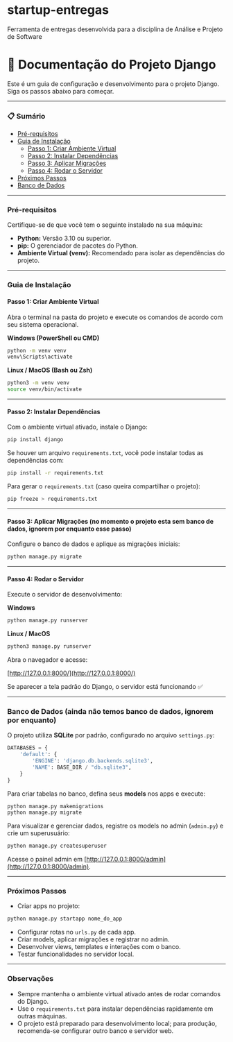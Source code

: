 # startup-entregas
Ferramenta de entregas desenvolvida para a disciplina de Análise e Projeto de Software

# 📖 Documentação do Projeto Django

Este é um guia de configuração e desenvolvimento para o projeto Django. Siga os passos abaixo para começar.

---

### 📋 Sumário
* [Pré-requisitos](#pré-requisitos)
* [Guia de Instalação](#guia-de-instalação)
  * [Passo 1: Criar Ambiente Virtual](#passo-1-criar-ambiente-virtual)
  * [Passo 2: Instalar Dependências](#passo-2-instalar-dependências)
  * [Passo 3: Aplicar Migrações](#passo-3-aplicar-migrações)
  * [Passo 4: Rodar o Servidor](#passo-4-rodar-o-servidor)
* [Próximos Passos](#próximos-passos)
* [Banco de Dados](#banco-de-dados)

---

### Pré-requisitos
Certifique-se de que você tem o seguinte instalado na sua máquina:
* **Python:** Versão 3.10 ou superior.
* **pip:** O gerenciador de pacotes do Python.
* **Ambiente Virtual (venv):** Recomendado para isolar as dependências do projeto.

---

### Guia de Instalação

#### Passo 1: Criar Ambiente Virtual
Abra o terminal na pasta do projeto e execute os comandos de acordo com seu sistema operacional.

**Windows (PowerShell ou CMD)**
```bash
python -m venv venv
venv\Scripts\activate
````

**Linux / MacOS (Bash ou Zsh)**

```bash
python3 -m venv venv
source venv/bin/activate
```

---

#### Passo 2: Instalar Dependências

Com o ambiente virtual ativado, instale o Django:

```bash
pip install django
```

Se houver um arquivo `requirements.txt`, você pode instalar todas as dependências com:

```bash
pip install -r requirements.txt
```

Para gerar o `requirements.txt` (caso queira compartilhar o projeto):

```bash
pip freeze > requirements.txt
```

---

#### Passo 3: Aplicar Migrações (no momento o projeto esta sem banco de dados, ignorem por enquanto esse passo)

Configure o banco de dados e aplique as migrações iniciais:

```bash
python manage.py migrate
```

---

#### Passo 4: Rodar o Servidor

Execute o servidor de desenvolvimento:

**Windows**

```bash
python manage.py runserver
```

**Linux / MacOS**

```bash
python3 manage.py runserver
```

Abra o navegador e acesse:

[http://127.0.0.1:8000/](http://127.0.0.1:8000/)

Se aparecer a tela padrão do Django, o servidor está funcionando ✅

---

### Banco de Dados (ainda não temos banco de dados, ignorem por enquanto)

O projeto utiliza **SQLite** por padrão, configurado no arquivo `settings.py`:

```python
DATABASES = {
    'default': {
        'ENGINE': 'django.db.backends.sqlite3',
        'NAME': BASE_DIR / "db.sqlite3",
    }
}
```

Para criar tabelas no banco, defina seus **models** nos apps e execute:

```bash
python manage.py makemigrations
python manage.py migrate
```

Para visualizar e gerenciar dados, registre os models no admin (`admin.py`) e crie um superusuário:

```bash
python manage.py createsuperuser
```

Acesse o painel admin em [http://127.0.0.1:8000/admin](http://127.0.0.1:8000/admin).

---

### Próximos Passos

* Criar apps no projeto:

```bash
python manage.py startapp nome_do_app
```

* Configurar rotas no `urls.py` de cada app.
* Criar models, aplicar migrações e registrar no admin.
* Desenvolver views, templates e interações com o banco.
* Testar funcionalidades no servidor local.

---

### Observações

* Sempre mantenha o ambiente virtual ativado antes de rodar comandos do Django.
* Use o `requirements.txt` para instalar dependências rapidamente em outras máquinas.
* O projeto está preparado para desenvolvimento local; para produção, recomenda-se configurar outro banco e servidor web.

```


```
